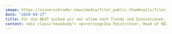 ```yaml
---
image: https://sinnerschrader.news/media/filer_public_thumbnails/filer_public/9b/82/9b828848-5a8d-4010-9313-393b26462773/480px_one_on_one_ina_feistritzer.png__480x288_q85_crop_subsampling-2_upscale.png
date: "2020-04-27"
title: Für die NEXT suchen wir vor allem nach Trends und Innovationen, die unser menschliches Verhalten nachhaltig beeinflussen.
content: <div class="newsbody"> <p><strong>Ina Feistritzer, Head of NEXT, im Gespräch über ihre Arbeit für die Digitalkonferenz</strong></p> <p><strong>Ina, du verantwortest als Head of NEXT die Aktivitäten der Content- und Event-Marke NEXT. Was bedeutet das konkret?</strong><br/> <br/> Die Aufgaben sind sehr vielfältig. Ich würde sagen, das Ziel meiner Arbeit ist es, teils abstrakte Themen zum Leben zu erwecken. Den Hauptteil meiner inhaltlichen Arbeit macht aus, spannende Experten und Themen zu finden und daraus relevante Programme und Inhalte zu bauen. Dann kümmere ich mich um das Stakeholder-Management – alles, was wir tun, lässt sich nur mit unseren Partnern und der Beteiligung vieler Menschen umsetzen. Marketing ist natürlich Kern von allem. Und zum Glück mache ich das alles ja nicht allein, sondern mit einem tollen Team aus Kuratoren, Redakteuren, Marketeers und Designern.</p> <p> </p> <p><strong>Wie findest Du interessante Themen?</strong><br/> <br/> Themen und Ideen finden wir beispielsweise durch andere Konferenzen. Momentan schauen wir uns natürlich viele Digital-Events an. Und ich höre mir Podcasts oder Talks an, zuletzt von Azeem Azhar oder Rana el Kaliouby. Und lese Newsletter, Artikel und Medium Posts etwa von Trend-Analysten wie David Mattin oder Benedict Evans. Viel guter Input kommt aus dem NEXT Team. Aber auch über die Strategen und Designer unserer Agentur, den wir vor allem über Slack Channels oder unsere interne Plattform austauschen.<br/> Für die NEXT suchen wir vor allem nach Trends und Innovationen, die unser menschliches Verhalten nachhaltig beeinflussen - also im Guten wie im Schlechten. Daraus versuchen wir Erkenntnisse für Produktentwickler, Designer und Markenstrategen abzuleiten. Diese Themen erwecken wir dann zum Leben&#58; in Konferenzformaten, bei kleineren Events, im Blog oder Podcast.</p> <p> </p> <p><strong>Was macht die Marke NEXT aus deiner Sicht einzigartig?</strong><br/> <br/> Die NEXT hilft, neue Perspektiven auf digitales Business einzunehmen. Wir geben Impulse aus unterschiedlichen Lebensbereichen und Disziplinen - auch aus Wissenschaft, Kunst, Kultur, aus anderen Ecken unserer Welt. Wir setzen Themen, deren Relevanz für Produktmanager oder CMOs sich vielleicht erst auf den zweiten Blick erschließt. Welche jedoch für den Job, den sie machen und für den sie regelmäßig Up-to-date sein und neue Impulse setzen müssen, maßgeblich sein können.  Und die NEXT präsentiert Content in ungewöhnlichen Settings und mit anspruchsvollem Design.</p> <p> </p> <p><strong>Erzähl doch mal&#58; Was hat die NEXT in diesem Jahr noch vor?</strong><br/> <br/> Anfang des Jahres hätte ich darauf noch anders geantwortet. Jetzt ist aber klar, die große Konferenz wird in diesem Jahr aus naheliegenden Gründen nicht wie gewohnt stattfinden können. Wir setzen parallel zum großen Jahres-Event im September aber schon seit längerem kleine NEXT Formate um - etwa im Rahmen der letzten OMR oder auch einfach bei spannenden Menschen im privaten Wohnzimmer. Diese intimen Events hoffen wir irgendwann im Laufe des Jahres wieder aufnehmen zu können.<br/> Ab Ende des Monats April planen wir außerdem eine regelmäßige NEXT Show. Moderiert von unserem Lieblings-Keynoter David Mattin und unserer Kuratorin Monique van Dusseldorp wollen wir mit internationalen Experten über “What’s NEXT” sprechen und 45-60 Minuten unterhalten und inspirieren. Weitere Digitalformate für verschiedene Zielgruppen werden folgen.</p> <p> </p> <p><strong>Was hat sich verändert, seit Du bei der NEXT angefangen hast?</strong><br/> <br/> 2012 war ich das erste Mal auf der NEXT - damals für die Betreuung der Journalisten zuständig. Die NEXT hat mir als Kultur- und Medienschaffender ein ganz neues Universum eröffnet. Ich weiß noch, wie ich beim Talk von Alexander Bard dachte&#58; “WOW, das geht alles!". Mir war bis dahin nicht bewusst, was alles möglich ist durch digitale Technologie und wieviel Impact das auf unser Leben hat, ohne dass wir es realisieren. Und seit dem gibt es immer wieder Menschen, die mich mit ihrer Expertise und ihren Gedanken durchrütteln. <br/> Was ist feststellen kann, ist, dass nach all den Jahren jetzt die digitalen Themen in der breiten Öffentlich viel stärker präsent sind als früher. 2012 war das noch viel nerdiger besetzt. Themen, mit denen wir uns seit gefühlten 1000 Jahren beschäftigen, schaffen es nun sogar in die ZDF-Nachrichten - das ist erst seit Kurzem der Fall. Und digitale Innovationen, die wir im Laufe der Zeit auf der NEXT vorgestellt haben, sind inzwischen fest in unserem Alltag verankert&#58; Crowd-Funding, Car-Sharing, “Start-ups” wie Spotify oder AirBnB, um nur einige zu nennen.</p> <p> </p> <p><strong>Was ist dir persönlich besonders im Gedächtnis geblieben?</strong><br/> <br/> Ich war nie ein Fan von speziellen Frauen-Events. Habe immer die Meinung vertreten, dass Frauen mitmischen müssen, statt sich auf eigenen Events zu “verstecken”. Doch über ein Global Digital Women Event bei uns in der Agentur habe ich festgestellt, dass solche Veranstaltungen sehr besonders sein können und das Netzwerk spannend erweitern. Und so haben wir im Rahmen der NEXT19 ein erstes Frauen-Lunch veranstaltet, mit 100 großartigen Persönlichkeiten und einer sehr intimen Atmosphäre. <br/> Außerdem sind es immer wieder einzelne Sprecher, die mit ihrer Art und ihren Themen den Raum - ob digital oder analog - einnehmen können. Zuletzt haben das auf der NEXT besonders Eliza Filby und Christian Mio Loclaire erreicht.</p> <p> </p> <p><strong>Verrätst du uns auch was aus deinem Privatleben?</strong><br/> <br/> Den Ausgleich zur Arbeit finde ich in der Natur - ich wühle gerne in der Erde oder wandere unter Protest meiner Kinder durch den Wald. Zum rein privaten Lesen komme ich eher wenig - das meiste hat irgendwie mit der NEXT zu tun. Zuletzt habe ich "Sprache und Sein" gelesen, die Hamburgerin Kübra Gümüsay beschreibt darin, wie Sprache unser Denken prägt und unsere Politik bestimmt.<br/> Ganz klar ist durch meine beiden Jungs immer Action in meinem Alltag. Über die beiden sammle ich auch noch mal ganz andere Einblicke in Trendthemen. Was ich sonst nur aus der Fachpresse kennen würde, kann ich bei mir in der Live-Anwendung erleben, ob Tiktok, Fortnite oder Minecraft.</p> <p><strong>ÜBER SINNERSCHRADER</strong><br/> SinnerSchrader gehört zu den führenden Digitalagenturen Europas mit dem Fokus auf Design und Entwicklung von digitalen Produkten und Services. Rund 600 Mitarbeiter arbeiten an der digitalen Transformation für Unternehmen wie Allianz, Audi, comdirect bank, Telefónica, Unitymedia und VW. SinnerSchrader wurde 1996 gegründet und hat Büros in Hamburg, Berlin, Frankfurt am Main, München und Prag. Seit April 2017 ist SinnerSchrader Teil von Accenture Interactive.<br/> <a href="https&#58;//sinnerschrader.com/" target="_blank">https&#58;//sinnerschrader.com</a></p> <p> <a class="news-backlink" href="/de/"> <svg class="svg-ico svg-ico--arrow-left"> <use xlink&#58;href="#arrow-down"></use> </svg>Zurück zur Presse Übersicht </a> </p> </div>
---
```

